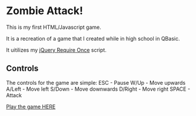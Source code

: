 # Zombie Attack!
This is my first HTML/Javascript game.

It is a recreation of a game that I created while in high school in QBasic. 

It uitilizes my [jQuery Require Once](https://github.com/mwrouse/jquery-require-once) script.


## Controls
The controls for the game are simple:
ESC - Pause
W/Up - Move upwards
A/Left - Move left
S/Down - Move downwards
D/Right - Move right
SPACE - Attack


[Play the game HERE](http://mwrouse.com/portfolio/zombieattack)
